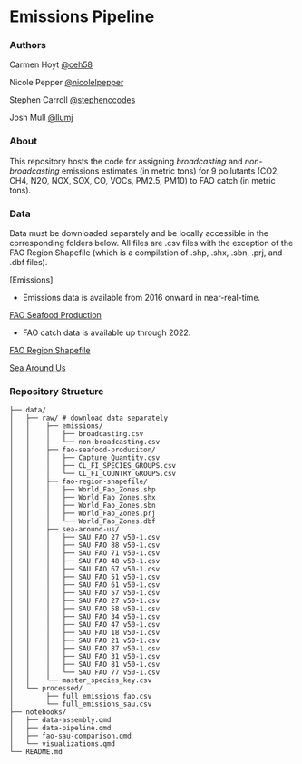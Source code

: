 # Emissions Pipeline

### Authors
Carmen Hoyt [@ceh58](https://github.com/ceh58)

Nicole Pepper [@nicolelpepper](https://github.com/nicolelpepper)

Stephen Carroll [@stephenccodes](https://github.com/stephenccodes)

Josh Mull [@llumj](https://github.com/llumj)

### About

This repository hosts the code for assigning *broadcasting* and *non-broadcasting* emissions estimates (in metric tons) for 9 pollutants (CO2, CH4, N2O, NOX, SOX, CO, VOCs, PM2.5, PM10) to FAO catch (in metric tons). 

### Data

Data must be downloaded separately and be locally accessible in the corresponding folders below. All files are .csv files with the exception of the FAO Region Shapefile (which is a compilation of .shp, .shx, .sbn, .prj, and .dbf files). 

[Emissions]

- Emissions data is available from 2016 onward in near-real-time.

[FAO Seafood Production](https://www.fao.org/fishery/en/collection/capture?lang=en)

- FAO catch data is available up through 2022.

[FAO Region Shapefile](https://www.marineregions.org/gazetteer.php?p=details&id=22541)

[Sea Around Us](https://www.seaaroundus.org/data/#/fao)

### Repository Structure
```
├── data/
│   ├── raw/ # download data separately
│   │    ├── emissions/ 
│   │    │   ├── broadcasting.csv 
│   │    │   └── non-broadcasting.csv 
│   │    ├── fao-seafood-produciton/ 
│   │    │   ├── Capture_Quantity.csv 
│   │    │   ├── CL_FI_SPECIES_GROUPS.csv
│   │    │   └── CL_FI_COUNTRY_GROUPS.csv
│   │    ├── fao-region-shapefile/ 
│   │    │   ├── World_Fao_Zones.shp
│   │    │   ├── World_Fao_Zones.shx
│   │    │   ├── World_Fao_Zones.sbn
│   │    │   ├── World_Fao_Zones.prj
│   │    │   └── World_Fao_Zones.dbf
│   │    ├── sea-around-us/ 
│   │    │   ├── SAU FAO 27 v50-1.csv
│   │    │   ├── SAU FAO 88 v50-1.csv
│   │    │   ├── SAU FAO 71 v50-1.csv
│   │    │   ├── SAU FAO 48 v50-1.csv
│   │    │   ├── SAU FAO 67 v50-1.csv
│   │    │   ├── SAU FAO 51 v50-1.csv
│   │    │   ├── SAU FAO 61 v50-1.csv
│   │    │   ├── SAU FAO 57 v50-1.csv
│   │    │   ├── SAU FAO 27 v50-1.csv
│   │    │   ├── SAU FAO 58 v50-1.csv
│   │    │   ├── SAU FAO 34 v50-1.csv
│   │    │   ├── SAU FAO 47 v50-1.csv
│   │    │   ├── SAU FAO 18 v50-1.csv
│   │    │   ├── SAU FAO 21 v50-1.csv
│   │    │   ├── SAU FAO 87 v50-1.csv
│   │    │   ├── SAU FAO 31 v50-1.csv
│   │    │   ├── SAU FAO 81 v50-1.csv
│   │    │   └── SAU FAO 77 v50-1.csv
│   │    └── master_species_key.csv
│   └── processed/
│        ├── full_emissions_fao.csv 
│        └── full_emissions_sau.csv 
├── notebooks/
│   ├── data-assembly.qmd
│   ├── data-pipeline.qmd
│   ├── fao-sau-comparison.qmd
│   └── visualizations.qmd
└── README.md
```
